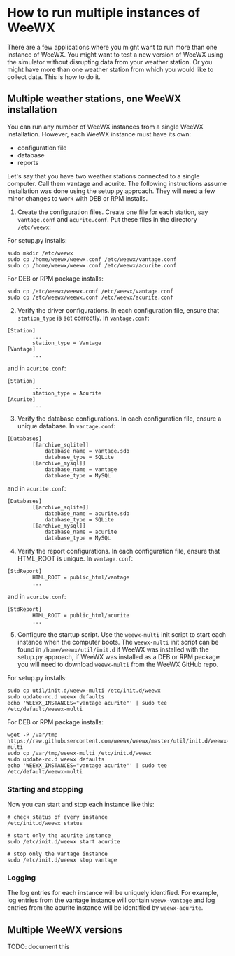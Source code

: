 # How to run multiple instances of WeeWX

There are a few applications where you might want to run more than one instance of WeeWX.  You might want to test a new version of WeeWX using the simulator without disrupting data from your weather station.  Or you might have more than one weather station from which you would like to collect data.  This is how to do it.

## Multiple weather stations, one WeeWX installation

You can run any number of WeeWX instances from a single WeeWX installation.  However, each WeeWX instance must have its own:

* configuration file
* database
* reports

Let's say that you have two weather stations connected to a single computer.  Call them vantage and acurite.  The following instructions assume installation was done using the setup.py approach.  They will need a few minor changes to work with DEB or RPM installs.

1. Create the configuration files.  Create one file for each station, say `vantage.conf` and `acurite.conf`.  Put these files in the directory `/etc/weewx`:

For setup.py installs:
```
sudo mkdir /etc/weewx
sudo cp /home/weewx/weewx.conf /etc/weewx/vantage.conf
sudo cp /home/weewx/weewx.conf /etc/weewx/acurite.conf
```

For DEB or RPM package installs: 
```
sudo cp /etc/weewx/weewx.conf /etc/weewx/vantage.conf
sudo cp /etc/weewx/weewx.conf /etc/weewx/acurite.conf
```

2. Verify the driver configurations.  In each configuration file, ensure that `station_type` is set correctly.  In `vantage.conf`:

```
[Station]
        ...
        station_type = Vantage
[Vantage]
        ...
```
and in `acurite.conf`:

```
[Station]
        ...
        station_type = Acurite
[Acurite]
        ...
```

3. Verify the database configurations.  In each configuration file, ensure a unique database.  In `vantage.conf`:

```
[Databases]
        [[archive_sqlite]]
            database_name = vantage.sdb
            database_type = SQLite
        [[archive_mysql]]
            database_name = vantage
            database_type = MySQL
```
and in `acurite.conf`:

```
[Databases]
        [[archive_sqlite]]
            database_name = acurite.sdb
            database_type = SQLite
        [[archive_mysql]]
            database_name = acurite
            database_type = MySQL
```

4. Verify the report configurations.  In each configuration file, ensure that HTML_ROOT is unique.  In `vantage.conf`:

```
[StdReport]
        HTML_ROOT = public_html/vantage
        ...
```
and in `acurite.conf`:

```
[StdReport]
        HTML_ROOT = public_html/acurite
        ...
```

5. Configure the startup script.  Use the `weewx-multi` init script to start each instance when the computer boots. The `weewx-multi` init script can be found in `/home/weewx/util/init.d` if WeeWX was installed with the setup.py approach, if WeeWX was installed as a DEB or RPM package you will need to download `weewx-multi` from the WeeWX GitHub repo.

For setup.py installs:
```
sudo cp util/init.d/weewx-multi /etc/init.d/weewx
sudo update-rc.d weewx defaults
echo 'WEEWX_INSTANCES="vantage acurite"' | sudo tee /etc/default/weewx-multi
```

For DEB or RPM package installs:
```
wget -P /var/tmp https://raw.githubusercontent.com/weewx/weewx/master/util/init.d/weewx-multi
sudo cp /var/tmp/weewx-multi /etc/init.d/weewx
sudo update-rc.d weewx defaults
echo 'WEEWX_INSTANCES="vantage acurite"' | sudo tee /etc/default/weewx-multi
```

### Starting and stopping

Now you can start and stop each instance like this:

```
# check status of every instance
/etc/init.d/weewx status

# start only the acurite instance
sudo /etc/init.d/weewx start acurite

# stop only the vantage instance
sudo /etc/init.d/weewx stop vantage
```

### Logging

The log entries for each instance will be uniquely identified.  For example, log entries from the vantage instance will contain `weewx-vantage` and log entries from the acurite instance will be identified by `weewx-acurite`.

## Multiple WeeWX versions

TODO: document this
